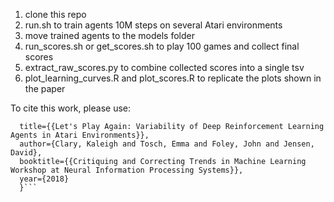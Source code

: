 1. clone this repo
2. run.sh to train agents 10M steps on several Atari environments
3. move trained agents to the models folder 
4. run_scores.sh or get_scores.sh to play 100 games and collect final scores
5. extract_raw_scores.py to combine collected scores into a single tsv
6. plot_learning_curves.R and plot_scores.R to replicate the plots shown in the paper

To cite this work, please use: 

```@inproceedings{clary2018variability,
  title={{Let's Play Again: Variability of Deep Reinforcement Learning Agents in Atari Environments}},
  author={Clary, Kaleigh and Tosch, Emma and Foley, John and Jensen, David},
  booktitle={{Critiquing and Correcting Trends in Machine Learning Workshop at Neural Information Processing Systems}},
  year={2018}
  }```
